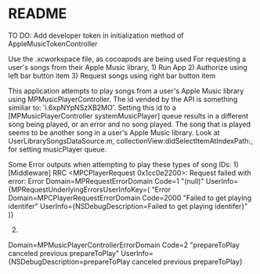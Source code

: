 #  README

TO DO: Add developer token in initialization method of AppleMusicTokenController

Use the .xcworkspace file, as cocoapods are being used
For requesting a user's songs from their Apple Music library,
    1) Run App
    2) Authorize using left bar button item
    3) Request songs using right bar button item


This application attempts to play songs from a user's Apple Music library using MPMusicPlayerController.
The id vended by the API is something similiar to: 'i.6xpNYpNSzXB2MO'.
Setting this id to a [MPMusicPlayerController systemMusicPlayer] queue results in a different song being played, or an error and no song played.
The song that is played seems to be another song in a user's Apple Music library.
Look at UserLibrarySongsDataSource.m, collectionView:didSelectItemAtIndexPath:, for setting musicPlayer queue.

Some Error outputs when attempting to play these types of song IDs:
1)
[Middleware] RRC <MPCPlayerRequest 0x1cc0e2200>: Request failed with error: Error Domain=MPRequestErrorDomain Code=1 "(null)" UserInfo={MPRequestUnderlyingErrorsUserInfoKey=(
        "Error Domain=MPCPlayerRequestErrorDomain Code=2000 \"Failed to get playing identifer\" UserInfo={NSDebugDescription=Failed to get playing identifer}"
    )}

2)
Domain=MPMusicPlayerControllerErrorDomain Code=2 "prepareToPlay canceled previous prepareToPlay" UserInfo={NSDebugDescription=prepareToPlay canceled previous prepareToPlay}

